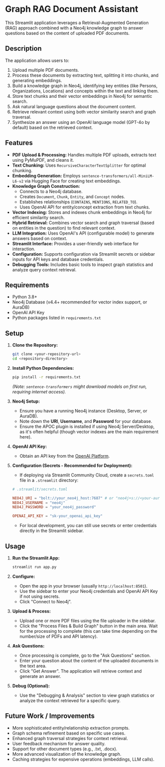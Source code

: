 # Graph RAG Document Assistant

This Streamlit application leverages a Retrieval-Augmented Generation (RAG) approach combined with a Neo4j knowledge graph to answer questions based on the content of uploaded PDF documents.

## Description

The application allows users to:
1.  Upload multiple PDF documents.
2.  Process these documents by extracting text, splitting it into chunks, and generating embeddings.
3.  Build a knowledge graph in Neo4j, identifying key entities (like Persons, Organizations, Locations) and concepts within the text and linking them.
4.  Store text chunks and their vector embeddings in Neo4j for semantic search.
5.  Ask natural language questions about the document content.
6.  Retrieve relevant context using both vector similarity search and graph traversal.
7.  Synthesize an answer using an OpenAI language model (GPT-4o by default) based on the retrieved context.

## Features

*   **PDF Upload & Processing:** Handles multiple PDF uploads, extracts text using PyMuPDF, and cleans it.
*   **Text Chunking:** Uses `RecursiveCharacterTextSplitter` for optimal chunking.
*   **Embedding Generation:** Employs `sentence-transformers/all-MiniLM-L6-v2` via Hugging Face for creating text embeddings.
*   **Knowledge Graph Construction:**
    *   Connects to a Neo4j database.
    *   Creates `Document`, `Chunk`, `Entity`, and `Concept` nodes.
    *   Establishes relationships (`CONTAINS`, `MENTIONS`, `RELATED_TO`).
    *   Uses OpenAI API for entity/concept extraction from text chunks.
*   **Vector Indexing:** Stores and indexes chunk embeddings in Neo4j for efficient similarity search.
*   **Hybrid Retrieval:** Combines vector search and graph traversal (based on entities in the question) to find relevant context.
*   **LLM Integration:** Uses OpenAI's API (configurable model) to generate answers based on context.
*   **Streamlit Interface:** Provides a user-friendly web interface for interaction.
*   **Configuration:** Supports configuration via Streamlit secrets or sidebar inputs for API keys and database credentials.
*   **Debugging Tools:** Includes basic tools to inspect graph statistics and analyze query context retrieval.

## Requirements

*   Python 3.8+
*   Neo4j Database (v4.4+ recommended for vector index support, or AuraDB)
*   OpenAI API Key
*   Python packages listed in `requirements.txt`

## Setup

1.  **Clone the Repository:**
    ```bash
    git clone <your-repository-url>
    cd <repository-directory>
    ```

2.  **Install Python Dependencies:**
    ```bash
    pip install -r requirements.txt
    ```
    *(Note: `sentence-transformers` might download models on first run, requiring internet access).*

3.  **Neo4j Setup:**
    *   Ensure you have a running Neo4j instance (Desktop, Server, or AuraDB).
    *   Note down the **URI**, **Username**, and **Password** for your database.
    *   Ensure the APOC plugin is installed if using Neo4j Server/Desktop, as it's often helpful (though vector indexes are the main requirement here).

4.  **OpenAI API Key:**
    *   Obtain an API key from the [OpenAI Platform](https://platform.openai.com/).

5.  **Configuration (Secrets - Recommended for Deployment):**
    *   If deploying via Streamlit Community Cloud, create a `secrets.toml` file in a `.streamlit` directory:
      ```toml
      # .streamlit/secrets.toml

      NEO4J_URI = "bolt://your_neo4j_host:7687" # or "neo4j+s://<your-aura-db-id>.databases.neo4j.io"
      NEO4J_USERNAME = "neo4j"
      NEO4J_PASSWORD = "your_neo4j_password"

      OPENAI_API_KEY = "sk-your_openai_api_key"
      ```
    *   For local development, you can still use secrets or enter credentials directly in the Streamlit sidebar.

## Usage

1.  **Run the Streamlit App:**
    ```bash
    streamlit run app.py
    ```

2.  **Configure:**
    *   Open the app in your browser (usually `http://localhost:8501`).
    *   Use the sidebar to enter your Neo4j credentials and OpenAI API Key if not using secrets.
    *   Click "Connect to Neo4j".

3.  **Upload & Process:**
    *   Upload one or more PDF files using the file uploader in the sidebar.
    *   Click the "Process Files & Build Graph" button in the main area. Wait for the processing to complete (this can take time depending on the number/size of PDFs and API latency).

4.  **Ask Questions:**
    *   Once processing is complete, go to the "Ask Questions" section.
    *   Enter your question about the content of the uploaded documents in the text area.
    *   Click "Get Answer". The application will retrieve context and generate an answer.

5.  **Debug (Optional):**
    *   Use the "Debugging & Analysis" section to view graph statistics or analyze the context retrieved for a specific query.

## Future Work / Improvements

*   More sophisticated entity/relationship extraction prompts.
*   Graph schema refinement based on specific use cases.
*   Enhanced graph traversal strategies for context retrieval.
*   User feedback mechanism for answer quality.
*   Support for other document types (e.g., .txt, .docx).
*   More advanced visualization of the knowledge graph.
*   Caching strategies for expensive operations (embeddings, LLM calls). 
